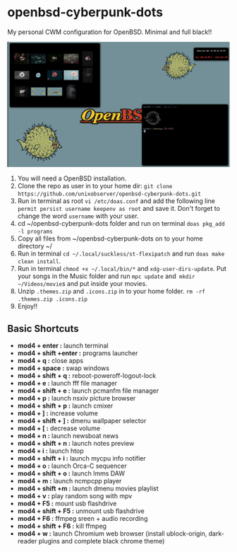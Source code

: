 # openbsd-cyberpunk-dots
My personal CWM configuration for OpenBSD. Minimal and full black!!

![openbsd](OpenBSD.png)

1. You will need a OpenBSD installation.
2. Clone the repo as user in to your home dir: `git clone https://github.com/unixobserver/openbsd-cyberpunk-dots.git` 
3. Run in terminal as root `vi /etc/doas.conf` and add the following line `permit persist username keepenv as root` and save it. Don't forget to change the word `username` with your user.
4. cd ~/openbsd-cyberpunk-dots folder and run on terminal `doas pkg_add -l programs`
5. Copy all files from ~/openbsd-cyberpunk-dots on to your home directory ~/
6. Run in terminal  `cd ~/.local/suckless/st-flexipatch` and run `doas make clean install`.
7. Run in terminal `chmod +x ~/.local/bin/*` and `xdg-user-dirs-update`. Put your songs in the Music folder and run `mpc update`  and` mkdir ~/Videos/movie`s and put inside your movies.
8. Unzip `.themes.zip` and `.icons.zip` in to your home folder. `rm -rf .themes.zip .icons.zip`
9. Enjoy!!

## Basic Shortcuts

- **mod4 + enter        :** launch terminal
- **mod4 + shift +enter :** programs launcher
- **mod4 + q            :** close apps 
- **mod4 + space        :** swap windows
- **mod4 + shift + q    :** reboot-poweroff-logout-lock 
- **mod4 + e            :** launch fff file manager
- **mod4 + shift + e    :** launch pcmanfm file manager
- **mod4 + p            :** launch nsxiv picture browser
- **mod4 + shift + p    :** launch cmixer
- **mod4 + ]            :** increase volume
- **mod4 + shift + ]    :** dmenu wallpaper selector
- **mod4 + [            :** decrease volume
- **mod4 + n            :** launch newsboat news
- **mod4 + shift + n    :** launch notes preview
- **mod4 + i            :** launch htop
- **mod4 + shift + i    :** launch mycpu info notifier
- **mod4 + o            :** launch Orca-C sequencer
- **mod4 + shift + o    :** launch lmms DAW
- **mod4 + m            :** launch ncmpcpp player
- **mod4 + shift +m     :** launch dmenu movies playlist
- **mod4 + v            :** play random song with mpv 
- **mod4 + F5           :** mount usb flashdrive
- **mod4 + shift + F5   :** unmount usb flashdrive
- **mod4 + F6           :** ffmpeg sreen + audio recording
- **mod4 + shift + F6   :** kill ffmpeg
- **mod4 + w            :** launch Chromium web browser (install ublock-origin, dark-reader plugins and complete black chrome theme)
